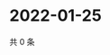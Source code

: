 # 2022-01-25

共 0 条

<!-- BEGIN WEIBO -->
<!-- 最后更新时间 Tue Jan 25 2022 21:17:17 GMT+0800 (China Standard Time) -->

<!-- END WEIBO -->

